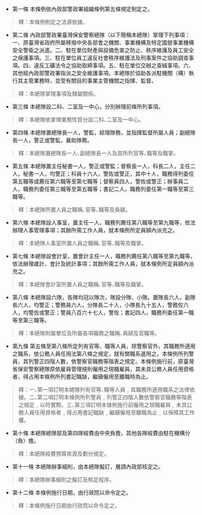 * 第一條 本條例依內政部警政署組織條例第五條規定制定之。

> 釋：本條例制定之法源依據。

* 第二條 內政部警政署臺灣保安警察總隊（以下簡稱本總隊）掌理下列事項：一、原臺灣省政府所屬移撥中央各部會之機關、事業機構及特定國營事業機構安全警衛之派遣。二、駐在單位財產與設備危害之防止、秩序維護及員工安全之保護事項。三、駐在單位員工違反社會秩序維護法及刑事案件之協助調查事項。四、違反工礦法令之協助取締事項。五、駐在單位交辦之查緝事項。六、其他經內政部警政署指派之安全維護事項。本總隊於協助各派駐機關（構）執行其主管業務時，並受有關目的事業主管機關之指揮、監督。

> 釋：本總隊掌理事項及隸屬關係。

* 第三條 本總隊設二科、二室及一中心，分別辦理前條所列事項。

> 釋：本總隊依掌理業務性質分設二科､二室及一中心。

* 第四條 本總隊置總隊長一人，警監，綜理隊務，並指揮監督所屬人員；副總隊長一人，警正或警監，襄助隊務。

> 釋：本總隊置總隊長一人､副總隊長一人及其所列官等､職等及職掌。

* 第五條 本總隊置主任秘書一人，警正或警監；督察長一人，科長二人，主任二人，秘書一人，均警正；科員十六人，警佐或警正，其中十人，職務得列委任第五職等或薦任第六職等至第七職等；督察員四人，警佐或警正；辦事員二人，職務列委任第三職等至第五職等；書記二人，職務列委任第一職等至第三職等。

> 釋：本總隊所置人員之職稱､官等､職等及員額。

* 第六條 本總隊設人事室，置主任一人，職務列薦任第八職等至第九職等，依法辦理人事管理事項；其餘所需工作人員，就本條例所定員額內派充之。

> 釋：本總隊人事室所置人員之職稱､官等､職等及職掌。

* 第七條 本總隊設會計室，置會計主任一人，職務列薦任第八職等至第九職等，依法辦理歲計、會計及統計事項；其餘所需工作人員，就本條例所定員額內派充之。

> 釋：本總隊會計室所置人員之職稱､官等､職等及職掌。

* 第八條 本總隊設六隊，各隊均冠以隊次，隊設分隊、小隊。置隊長六人，副隊長六人，均警正；警務員六人，分隊長二十人，小隊長九十五人，警務佐六人，均警佐或警正；警員八百六十七人，警佐；書記四人，職務列委任第一職等至第三職等。

> 釋：本總隊附屬單位及所屬各項職務之職稱､員額及官職等。

* 第九條 第五條至第八條所定列有官等、職等人員，除警察官外，其職務所適用之職系，依公務人員任用法第八條之規定，就有關職系選用之。本條例所列警員，其列警正四階人數，依警察官職務等階表之規定。本條例施行前，原臺灣省保安警察總隊原依雇員管理規則僱用之現職雇員，其未具公務人員任用資格者，得占用本條例所列書記職缺，繼續僱用至離職時為止。

> 釋：一､第一項訂明本總隊列有官等､職等人員﹐其職務所適用職系之法律依據。二､第二項訂明本條例所列警員﹐列警正四階人數依警察官職務等階表之規定﹐以符實際。三､第三項訂明本條例施行前僱用之現職雇員﹐未具公務人員任用資格者﹐得占用書記職缺﹐繼續僱用至離職為止﹐以保障其工作權。

* 第十條 本總隊總隊部及第四隊經費由中央負擔，其他各隊經費由駐在機構分（負）擔。

> 釋：本總隊經費預算來源及劃分規定。

* 第十一條 本總隊辦事細則，由本總隊擬訂，層請內政部核定之。

> 釋：本總隊辦事細則之擬訂及核定程序。

* 第十二條 本條例施行日期，由行政院以命令定之。

> 釋：本條例施行日期由行政院以命令定之。


